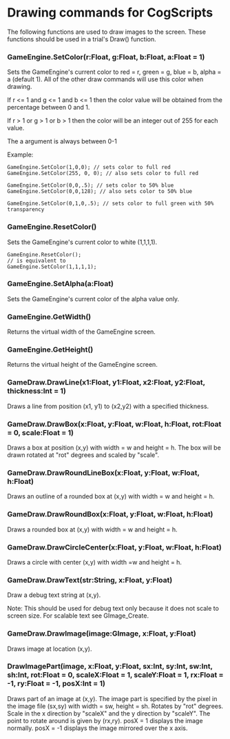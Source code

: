 # Drawing commands for CogScripts

The following functions are used to draw images to the screen. These functions should be used in a trial's Draw() function.

### GameEngine.SetColor(r:Float, g:Float, b:Float, a:Float = 1)

Sets the GameEngine's current color to red = r, green = g, blue = b, alpha = a (default 1). All of the other draw commands will use this color when drawing. 

If r <= 1 and g <= 1 and b <= 1 then the color value will be obtained from the percentage between 0 and 1.

If r > 1 or g > 1 or b > 1 then the color will be an integer out of 255 for each value.

The a argument is always between 0-1

Example:

    GameEngine.SetColor(1,0,0); // sets color to full red
    GameEngine.SetColor(255, 0, 0); // also sets color to full red

    GameEngine.SetColor(0,0,.5); // sets color to 50% blue
    GameEngine.SetColor(0,0,128); // also sets color to 50% blue

    GameEngine.SetColor(0,1,0,.5); // sets color to full green with 50% transparency


### GameEngine.ResetColor()

Sets the GameEngine's current color to white (1,1,1,1).

    GameEngine.ResetColor();
    // is equivalent to
    GameEngine.SetColor(1,1,1,1);


### GameEngine.SetAlpha(a:Float)

Sets the GameEngine's current color of the alpha value only.

### GameEngine.GetWidth()

Returns the virtual width of the GameEngine screen.

### GameEngine.GetHeight()

Returns the virtual height of the GameEngine screen.

### GameDraw.DrawLine(x1:Float, y1:Float, x2:Float, y2:Float, thickness:Int = 1)

Draws a line from position (x1, y1) to (x2,y2) with a specified thickness.

### GameDraw.DrawBox(x:Float, y:Float, w:Float, h:Float, rot:Float = 0, scale:Float = 1)

Draws a box at position (x,y) with width = w and height = h. The box will be drawn rotated at "rot" degrees and scaled by "scale".

### GameDraw.DrawRoundLineBox(x:Float, y:Float, w:Float, h:Float)

Draws an outline of a rounded box at (x,y) with width = w and height = h.

### GameDraw.DrawRoundBox(x:Float, y:Float, w:Float, h:Float)

Draws a rounded box at (x,y) with width = w and height = h.

### GameDraw.DrawCircleCenter(x:Float, y:Float, w:Float, h:Float)

Draws a circle with center (x,y) with width =w and height = h.

### GameDraw.DrawText(str:String, x:Float, y:Float)

Draw a debug text string at (x,y).

Note: This should be used for debug text only because it does not scale to screen size. For scalable text see GImage_Create.

### GameDraw.DrawImage(image:GImage, x:Float, y:Float)

Draws image at location (x,y).

### DrawImagePart(image, x:Float, y:Float, sx:Int, sy:Int, sw:Int, sh:Int, rot:Float = 0, scaleX:Float = 1, scaleY:Float = 1, rx:Float = -1, ry:Float = -1, posX:Int = 1)

Draws part of an image at (x,y). The image part is specified by the pixel in the image file (sx,sy) with width = sw, height = sh.
Rotates by "rot" degrees. Scale in the x direction by "scaleX" and the y direction by "scaleY".
The point to rotate around is given by (rx,ry).
posX = 1 displays the image normally. posX = -1 displays the image mirrored over the x axis.

